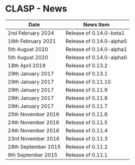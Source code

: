 # CLASP - News <!-- omit in toc -->


| Date                  | News Item                                             |
| --------------------- | ----------------------------------------------------- |
| 2nd February 2024     | Release of 0.14.0-beta1                               |
| 16th February 2021    | Release of 0.14.0-alpha5                              |
| 5th August 2020       | Release of 0.14.0-alpha1                              |
| 5th August 2020       | Release of 0.14.0-alpha0                              |
| 18th April 2019       | Release of 0.13.2                                     |
| 29th January 2017     | Release of 0.13.1                                     |
| 29th January 2017     | Release of 0.11.10                                    |
| 29th January 2017     | Release of 0.11.9                                     |
| 29th January 2017     | Release of 0.11.8                                     |
| 29th January 2017     | Release of 0.11.7                                     |
| 25th November 2016    | Release of 0.11.6                                     |
| 24th November 2016    | Release of 0.11.5                                     |
| 24th November 2016    | Release of 0.11.4                                     |
| 23rd November 2016    | Release of 0.11.3                                     |
| 28th September 2015   | Release of 0.11.2                                     |
| 9th September 2015    | Release of 0.11.1                                     |


<!-- ########################### end of file ########################### -->

